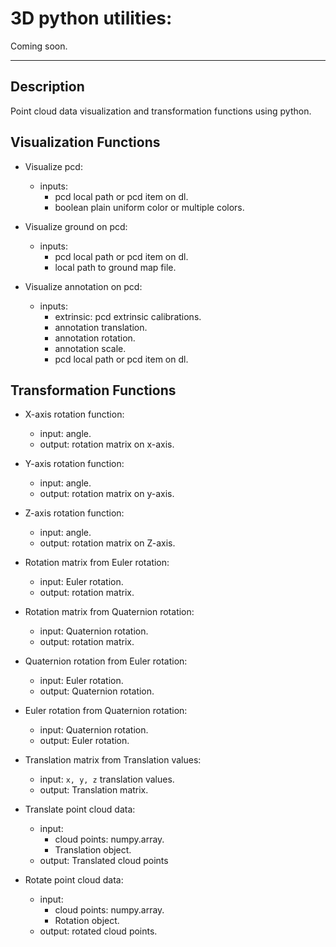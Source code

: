 # 3D python utilities:

Coming soon.

---

## Description

Point cloud data visualization and transformation functions using python.

## Visualization Functions

- Visualize pcd:
  - inputs:
    - pcd local path or pcd item on dl. 
    - boolean plain uniform color or multiple colors. 

  
- Visualize ground on pcd:
  - inputs:
    - pcd local path or pcd item on dl. 
    - local path to ground map file.


- Visualize annotation on pcd:
  - inputs:
    - extrinsic: pcd extrinsic calibrations. 
    - annotation translation. 
    - annotation rotation. 
    - annotation scale. 
    - pcd local path or pcd item on dl.

## Transformation Functions 

- X-axis rotation function:
  - input: angle. 
  - output: rotation matrix on x-axis.


- Y-axis rotation function:
  - input: angle. 
  - output: rotation matrix on y-axis.
  

- Z-axis rotation function:
  - input: angle. 
  - output: rotation matrix on Z-axis.


- Rotation matrix from Euler rotation:
  - input: Euler rotation. 
  - output: rotation matrix.


- Rotation matrix from Quaternion rotation:
    - input: Quaternion rotation.
    - output: rotation matrix.


- Quaternion rotation from Euler rotation:
  - input: Euler rotation. 
  - output: Quaternion rotation.


- Euler rotation from Quaternion rotation:
  - input: Quaternion rotation. 
  - output: Euler rotation.


- Translation matrix from Translation values:
  - input: `x, y, z` translation values. 
  - output: Translation matrix.


- Translate point cloud data:
  - input:
    - cloud points: numpy.array. 
    - Translation object. 
  - output: Translated cloud points


- Rotate point cloud data:
  - input:
    - cloud points: numpy.array. 
    - Rotation object. 
  - output: rotated cloud points.